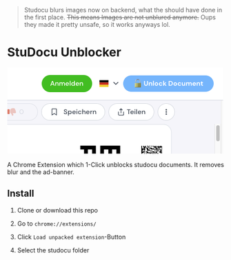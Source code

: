 > Studocu blurs images now on backend, what the should have done in the first place. <del>This means Images are not unblured anymore.</del> Oups they made it pretty unsafe, so it works anyways lol.

# StuDocu Unblocker

![button](https://github.com/mono424/studocu_unblocker/blob/main/img/cover.png "Button")

A Chrome Extension which 1-Click unblocks studocu documents. It removes blur and the ad-banner.

## Install

1. Clone or download this repo

2. Go to `chrome://extensions/`

3. Click `Load unpacked extension`-Button

4. Select the studocu folder